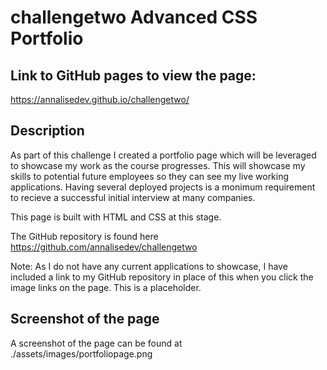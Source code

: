 # challengetwo Advanced CSS Portfolio

## Link to GitHub pages to view the page:
https://annalisedev.github.io/challengetwo/

## Description
As part of this challenge I created a portfolio page which will be leveraged to showcase my work as the course progresses. This will showcase my skills to potential future employees so they can see my live working applications. Having several deployed projects is a monimum requirement to recieve a successful initial interview at many companies. 

This page is built with HTML and CSS at this stage. 

The GitHub repository is found here https://github.com/annalisedev/challengetwo 

Note: As I do not have any current applications to showcase, I have included a link to my GitHub repository in place of this when you click the image links on the page. This is a placeholder.

## Screenshot of the page
A screenshot of the page can be found at ./assets/images/portfoliopage.png

